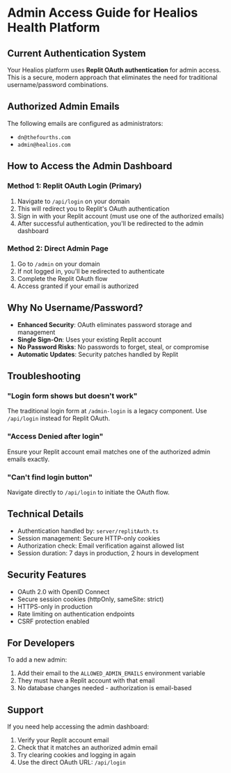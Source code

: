 # Admin Access Guide for Healios Health Platform

## Current Authentication System
Your Healios platform uses **Replit OAuth authentication** for admin access. This is a secure, modern approach that eliminates the need for traditional username/password combinations.

## Authorized Admin Emails
The following emails are configured as administrators:
- `dn@thefourths.com`
- `admin@healios.com`

## How to Access the Admin Dashboard

### Method 1: Replit OAuth Login (Primary)
1. Navigate to `/api/login` on your domain
2. This will redirect you to Replit's OAuth authentication
3. Sign in with your Replit account (must use one of the authorized emails)
4. After successful authentication, you'll be redirected to the admin dashboard

### Method 2: Direct Admin Page
1. Go to `/admin` on your domain
2. If not logged in, you'll be redirected to authenticate
3. Complete the Replit OAuth flow
4. Access granted if your email is authorized

## Why No Username/Password?
- **Enhanced Security**: OAuth eliminates password storage and management
- **Single Sign-On**: Uses your existing Replit account
- **No Password Risks**: No passwords to forget, steal, or compromise
- **Automatic Updates**: Security patches handled by Replit

## Troubleshooting

### "Login form shows but doesn't work"
The traditional login form at `/admin-login` is a legacy component. Use `/api/login` instead for Replit OAuth.

### "Access Denied after login"
Ensure your Replit account email matches one of the authorized admin emails exactly.

### "Can't find login button"
Navigate directly to `/api/login` to initiate the OAuth flow.

## Technical Details
- Authentication handled by: `server/replitAuth.ts`
- Session management: Secure HTTP-only cookies
- Authorization check: Email verification against allowed list
- Session duration: 7 days in production, 2 hours in development

## Security Features
- OAuth 2.0 with OpenID Connect
- Secure session cookies (httpOnly, sameSite: strict)
- HTTPS-only in production
- Rate limiting on authentication endpoints
- CSRF protection enabled

## For Developers
To add a new admin:
1. Add their email to the `ALLOWED_ADMIN_EMAILS` environment variable
2. They must have a Replit account with that email
3. No database changes needed - authorization is email-based

## Support
If you need help accessing the admin dashboard:
1. Verify your Replit account email
2. Check that it matches an authorized admin email
3. Try clearing cookies and logging in again
4. Use the direct OAuth URL: `/api/login`